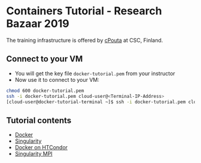 
# Containers Tutorial - Research Bazaar 2019

The training infrastructure is offered by [cPouta](https://research.csc.fi/cpouta) at CSC, Finland.

Connect to your VM
--------------------
* You will get the key file ``docker-tutorial.pem`` from your instructor
* Now use it to connect to your VM:
```bash
chmod 600 docker-tutorial.pem 
ssh -i docker-tutorial.pem cloud-user@<Terminal-IP-Address>
[cloud-user@docker-tutorial-terminal ~]$ ssh -i docker-tutorial.pem cloud-user@container-tutorial-[1-16]
```
Tutorial contents
------------------
* [Docker](https://github.com/abdulrahmanazab/docker-training-neic/blob/neic-conference-2019/docker.md)
* [Singularity](https://github.com/abdulrahmanazab/docker-training-neic/blob/neic-conference-2019/singularity.md)
* [Docker on HTCondor](https://github.com/abdulrahmanazab/docker-training-neic/blob/neic-conference-2019/docker-htcondor.md)
* [Singularity MPI](https://github.com/abdulrahmanazab/docker-training-neic/blob/neic-conference-2019/singularity-openmpi.md)

